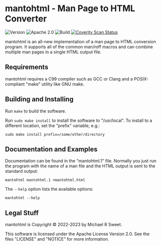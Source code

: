 mantohtml - Man Page to HTML Converter
======================================

![Version](https://img.shields.io/github/v/release/michaelrsweet/mantohtml?include_prereleases)
![Apache 2.0](https://img.shields.io/github/license/michaelrsweet/mantohtml)
![Build](https://github.com/michaelrsweet/mantohtml/workflows/Build/badge.svg)
[![Coverity Scan Status](https://img.shields.io/coverity/scan/NNNNN.svg)](https://scan.coverity.com/projects/michaelrsweet-mantohtml)

mantohtml is an all-new implementation of a man page to HTML conversion program.
It supports all of the common man/roff macros and can combine multiple man pages
in a single HTML output file.


Requirements
------------

mantohtml requires a C99 compiler such as GCC or Clang and a POSIX-compliant
"make" utility like GNU make.


Building and Installing
-----------------------

Run `make` to build the software.

Run `sudo make install` to install the software to "/usr/local".  To install
to a different location, set the "prefix" variable, e.g.:

    sudo make install prefix=/some/other/directory


Documentation and Examples
--------------------------

Documentation can be found in the "mantohtml.1" file.  Normally you just run the
program with the name of a man file and the HTML output is sent to the standard
output:

    mantohtml mantohtml.1 >mantohtml.html

The `--help` option lists the available options:

    mantohtml --help


Legal Stuff
-----------

mantohtml is Copyright © 2022-2023 by Michael R Sweet.

This software is licensed under the Apache License Version 2.0.  See the files
"LICENSE" and "NOTICE" for more information.
